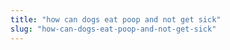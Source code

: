 ```yaml
---
title: "how can dogs eat poop and not get sick"
slug: "how-can-dogs-eat-poop-and-not-get-sick"
---
```


